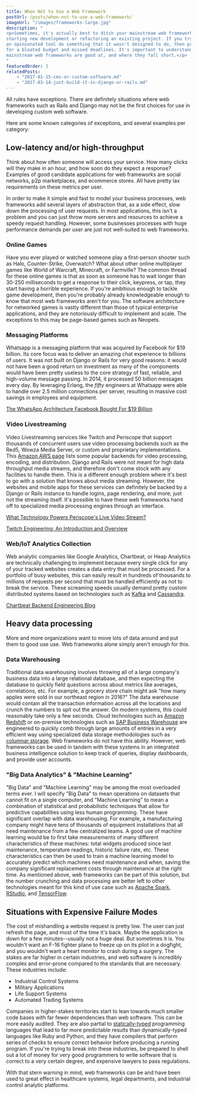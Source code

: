 ```yaml
---
title: When Not to Use a Web Framework
postUrl: /posts/when-not-to-use-a-web-framework/
imageUrl: "/images/frameworks-large.jpg"
description: "
<p>Sometimes, it's actually best to ditch your mainstream web framework when
starting new development or refactoring an existing project. If you try to make
an opinionated tool do something that it wasn't designed to do, then prepare
for a bloated budget and missed deadlines. It's important to understand what
mainstream web frameworks are good at, and where they fall short.</p>
"
featuredOrder: 3
relatedPosts:
    - "2017-01-15-cms-or-custom-software.md"
    - "2017-03-14-just-build-it-in-django-or-rails.md"
---
```



All rules have exceptions. There are definitely situations where web frameworks
such as  Rails and Django may not be the first choices for use in developing
custom web software.

Here are some known categories of exceptions, and several examples per category:

## Low-latency and/or high-throughput

Think about how often someone will access your service. How many clicks will
they make in an hour, and how soon do they expect a response? Examples of good
candidate applications for web frameworks are social networks, p2p
marketplaces, and ecommerce stores. All have pretty lax requirements on these
metrics per user.

In order to make it simple and fast to model your business processes, web
frameworks add several layers of abstraction that, as a side effect, slow down
the processing of user requests. In most applications, this isn't a problem
and you can just throw more servers and resources to achieve a speedy request
handling. However, some businesses processes with huge performance demands per
user are just not well-suited to web frameworks.

### Online Games

Have you ever played or watched someone play a first-person shooter such as
Halo, Counter-Strike, Overwatch? What about other online multiplayer games like
World of Warcraft, Minecraft, or Farmville? The common thread for these online
games is that as soon as someone has to wait longer than 30-250 milliseconds to
get a response to their click, keypress, or tap, they start having a horrible
experience. If you're ambitious enough to tackle game development, then you're
probably already knowledgeable enough to know that most web frameworks aren't
for you. The software architecture for networked games is vastly different than
those of typical enterprise applications, and they are notoriously difficult to
implement and scale. The exceptions to this may be page-based games such as
Neopets.

### Messaging Platforms

Whatsapp is a messaging platform that was acquired by Facebook for $19 billion.
Its core focus was to deliver an amazing chat experience to billions of users.
It was not built on Django or Rails for very good reasons: it would not have
been a good return on investment as many of the components would have been
pretty useless to the core strategy of fast, reliable, and high-volume message
passing. In 2014, it processed 50 billion messages every day. By leveraging
Erlang, the <i>fifty</i> engineers at Whatsapp were able to handle over 2.5
million connections per server, resulting in massive cost savings in employees
and equipment.

[<i class="linkify icon"></i>The WhatsApp Architecture Facebook Bought For $19
Billion](http://highscalability.com/blog/2014/2/26/the-whatsapp-architecture-facebook-bought-for-19-billion.html)

### Video Livestreaming
Video Livestreaming services like Twitch and Periscope that support
thousands of concurrent users use video processing backends such as the
Red5, Wowza Media Server, or custom and proprietary implementations.
This [Amazon AWS page](https://aws.amazon.com/cloudfront/streaming/)
lists some popular backends for video processing, encoding, and
distribution. Django and Rails were not meant for high data throughput
media streams, and therefore don't come stock with any facilities to
handle them. This is a different enough problem where it's best to go
with a solution that knows about media streaming. However, the websites
and mobile apps for these services can definitely be backed by a Django
or Rails instance to handle logins, page rendering, and more; just not
the streaming itself. It's possible to have these web frameworks hand
off to specialized media processing engines through an interface.

[<i class="linkify icon"></i>What Technology Powers Periscope's Live Video Stream?](https://yalantis.com/blog/what-technology-powers-periscope/)

[<i class="linkify icon"></i>Twitch Engineering: An Introduction and Overview](https://blog.twitch.tv/twitch-engineering-an-introduction-and-overview-a23917b71a25#.kb7h2bt7y)

### Web/IoT Analytics Collection

Web analytic companies like Google Analytics, Chartbeat, or Heap Analytics are
technically challenging to implement because every single click for any of your
tracked websites creates a data entry that must be processed. For a portfolio
of busy websites, this can easily result in hundreds of thousands to millions
of requests per second that must be handled efficiently as not to break the
service. These screaming speeds usually demand pretty custom distributed
systems based on technologies such as [Kafka](https://kafka.apache.org/) and
[Cassandra](https://cassandra.apache.org/).

[<i class="linkify icon"></i>Chartbeat Backend Engineering
Blog](http://blog.chartbeat.com/tag/backend-engineering/)


## Heavy data processing

More and more organizations want to move lots of data around and put them to
good use use. Web frameworks alone simply aren't enough for this.

### Data Warehousing

Traditional data warehousing involves throwing all of a large company's
business data into a large relational database, and then expecting the database
to quickly field questions across about metrics like averages, correlations,
etc. For example, a grocery store chain might ask "how many apples were sold in
our northeast region in 2016?" The data warehouse would contain all the
transaction information across all the locations and crunch the numbers to spit
out the answer. On modern systems, this could reasonably take only a few
seconds. Cloud technologies such as [Amazon
Redshift](https://aws.amazon.com/redshift/) or on-premise technologies such as
[SAP Business
Warehouse](https://www.sap.com/product/data-mgmt/business-warehouse.html) are
engineered to quickly comb through large amounts of entries in a very efficient
way using specialized data storage methodologies such as [columnar
storage](https://en.wikipedia.org/wiki/Column-oriented_DBMS).  Web frameworks
do not have this ability. However, web frameworks can be used in tandem with
these systems in an integrated business intelligence solution to keep track of
queries, display dashboards, and provide user accounts.

### "Big Data Analytics" & "Machine Learning"

"Big Data" and "Machine Learning" may be among the most overloaded terms ever.
I will specify "Big Data" to mean operations on datasets that cannot fit on a
single computer, and "Machine Learning" to mean a combination of statistical
and probabilistic techniques that allow for predictive capabilities using less
human programming. These have significant overlap with data warehousing. For
example, a manufacturing company might have tens of thousands of equipment
installations that all need maintenance from a few centralized teams. A good
use of machine learning would be to first take measurements of many different
characteristics of these machines: total widgets produced since last
maintenance, temperature readings, historic failure rate, etc. These
characteristics can then be used to train a machine learning model to
accurately predict which machines need maintenance and when, saving the company
significant replacement costs through maintenance at the right time. As
mentioned above, web frameworks can be part of this solution, but the number
crunching and data processing are better left to other technologies meant for
this kind of use case such as [Apache Spark](https://spark.apache.org/),
[RStudio](https://www.rstudio.com/), and
[TensorFlow](https://www.tensorflow.org/).

## Situations with Expensive Failure Modes

The cost of mishandling a website request is pretty low. The user can just
refresh the page, and most of the time it's back. Maybe the application is down
for a few minutes--usually not a huge deal. But sometimes it is. You wouldn't
want an F-16 fighter plane to freeze up on its pilot in a dogfight, and you
wouldn't want a heart monitor to crash during a surgery. The stakes are far
higher in certain industries, and web software is incredibly complex and
error-prone compared to the standards that are necessary. These industries
include:

- Industrial Control Systems
- Military Applications
- Life Support Systems
- Automated Trading Systems

Companies in higher-stakes territories start to lean towards much smaller code
bases with far fewer dependencies than web software. This can be more easily
audited. They are also partial to
[statically-typed](https://en.wikipedia.org/wiki/Type_system#Static_typing)
programming languages that lead to far more predictable results than
dynamically-typed languages like Ruby and Python, and they have compilers that
perform series of checks to ensure correct behavior before producing a running
program. If you're trying to break into these industries, be prepared to shell
out a lot of money for very good programmers to write software that is correct
to a very certain degree, and expensive lawyers to pass regulations.

With that stern warning in mind, web frameworks can be and have been used to
great effect in healthcare systems, legal departments, and industrial control
analytic platforms.
